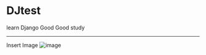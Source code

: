 # DJtest
learn Django
Good Good study
***
Insert Image
![image](http://pic3.zhongsou.com/image/380c1ea9b5e55233bc3.jpg)
